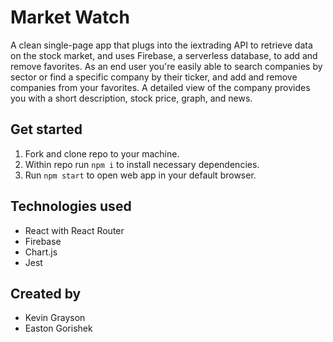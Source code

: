 # Market Watch

A clean single-page app that plugs into the iextrading API to retrieve data on the stock market, and uses Firebase, a serverless database, to add and remove favorites. As an end user you're easily able to search companies by sector or find a specific company by their ticker, and add and remove companies from your favorites. A detailed view of the company provides you with a short description, stock price, graph, and news. 

## Get started
1. Fork and clone repo to your machine.
2. Within repo run `npm i` to install necessary dependencies.
3. Run `npm start` to open web app in your default browser. 

## Technologies used
* React with React Router
* Firebase
* Chart.js
* Jest

## Created by
* Kevin Grayson
* Easton Gorishek

